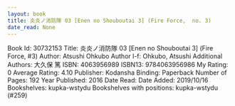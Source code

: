```yaml
---
layout: book
title: 炎炎ノ消防隊 03 [Enen no Shouboutai 3] (Fire Force,  no. 3)
date_read: None
---
```


Book Id: 30732153
Title: 炎炎ノ消防隊 03 [Enen no Shouboutai 3] (Fire Force, #3)
Author: Atsushi Ohkubo
Author l-f: Ohkubo, Atsushi
Additional Authors: 大久保 篤
ISBN: 4063956989
ISBN13: 9784063956986
My Rating: 0
Average Rating: 4.10
Publisher: Kodansha
Binding: Paperback
Number of Pages: 192
Year Published: 2016
Date Read: 
Date Added: 2019/10/16
Bookshelves: kupka-wstydu
Bookshelves with positions: kupka-wstydu (#259)

